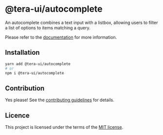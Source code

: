 # @tera-ui/autocomplete

An autocomplete combines a text input with a listbox, allowing users to filter a list of options to items matching a query.

Please refer to the [documentation](https://nextui.org/docs/components/autocomplete) for more information.

## Installation

```sh
yarn add @tera-ui/autocomplete
# or
npm i @tera-ui/autocomplete
```

## Contribution

Yes please! See the
[contributing guidelines](https://github.com/hieumau12/nextui-tera/blob/master/CONTRIBUTING.md)
for details.

## Licence

This project is licensed under the terms of the
[MIT license](https://github.com/hieumau12/nextui-tera/blob/master/LICENSE).
